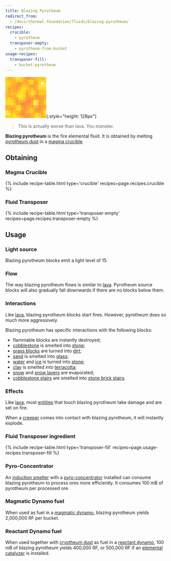 ```yaml
---
title: Blazing Pyrotheum
redirect_from:
  - /docs/thermal-foundation/fluids/blazing-pyrotheum/
recipes:
  crucible:
    - pyrotheum
  transposer-empty:
    - pyrotheum-from-bucket
usage-recipes:
  transposer-fill:
    - bucket-pyrotheum
---
```


![Blazing pyrotheum](/assets/images/thermal-foundation/blazing-pyrotheum.gif){:style="height: 128px"}

> This is actually worse than lava. You monster.


**Blazing pyrotheum** is the fire elemental fluid. It is obtained by melting
[pyrotheum
dust](/docs/thermal-foundation/items/materials/elemental/pyrotheum-dust/) in a
[magma crucible](/docs/thermal-expansion/machines/magma-crucible/).


Obtaining
---------

### Magma Crucible
{% include recipe-table.html type='crucible' recipes=page.recipes.crucible %}

### Fluid Transposer
{% include recipe-table.html type='transposer-empty' recipes=page.recipes.transposer-empty %}


Usage
-----

### Light source
Blazing pyrotheum blocks emit a light level of 15.

### Flow
The way blazing pyrotheum flows is similar to
[lava](https://minecraft.gamepedia.com/Lava). Pyrotheum source blocks will also
gradually fall downwards if there are no blocks below them.

### Interactions
Like [lava](https://minecraft.gamepedia.com/Lava), blazing pyrotheum blocks
start fires. However, pyrotheum does so much more aggressively.

Blazing pyrotheum has specific interactions with the following blocks:

* flammable blocks are instantly destroyed;
* [cobblestone](https://minecraft.gamepedia.com/Cobblestone) is smelted into
  [stone](https://minecraft.gamepedia.com/Stone);
* [grass blocks](https://minecraft.gamepedia.com/Grass_Block) are turned into
  [dirt](https://minecraft.gamepedia.com/Dirt);
* [sand](https://minecraft.gamepedia.com/Sand) is smelted into
  [glass](https://minecraft.gamepedia.com/Glass);
* [water](https://minecraft.gamepedia.com/Water) and
  [ice](https://minecraft.gamepedia.com/Ice) is turned into
  [stone](https://minecraft.gamepedia.com/Stone);
* [clay](https://minecraft.gamepedia.com/Clay_(block)) is smelted into
  [terracotta](https://minecraft.gamepedia.com/Terracotta);
* [snow](https://minecraft.gamepedia.com/Snow) and [snow
  layers](https://minecraft.gamepedia.com/Slow_(layer)) are evaporated;
* [cobblestone stairs](https://minecraft.gamepedia.com/Stairs) are smelted into
  [stone brick stairs](https://minecraft.gamepedia.com/Stairs).

### Effects
Like [lava](https://minecraft.gamepedia.com/Lava), most
[entities](https://minecraft.gamepedia.com/Entity) that touch blazing pyrotheum
take damage and are set on fire.

When a [creeper](https://minecraft.gamepedia.com/Creeper) comes into contact
with blazing pyrotheum, it will instantly explode.

### Fluid Transposer ingredient
{% include recipe-table.html type='transposer-fill' recipes=page.usage-recipes.transposer-fill %}

### Pyro-Concentrator
An [induction smelter](/docs/thermal-expansion/machines/induction-smelter/) with
a
[pyro-concentrator](/docs/thermal-expansion/augments/machine/induction-smelter/pyro-concentrator/)
installed can consume blazing pyrotheum to process ores more efficiently. It
consumes 100 mB of pyrotheum per processed ore.

### Magmatic Dynamo fuel
When used as fuel in a [magmatic
dynamo](/docs/thermal-expansion/dynamos/magmatic-dynamo/), blazing pyrotheum
yields 2,000,000 RF per bucket.

### Reactant Dynamo fuel
When used together with [cryotheum
dust](/docs/thermal-foundation/items/materials/elemental/cryotheum-dust/) as
fuel in a [reactant dynamo](/docs/thermal-expansion/dynamos/reactant-dynamo/),
100 mB of blazing pyrotheum yields 400,000 RF, or 500,000 RF if an [elemental
catalyzer](/docs/thermal-expansion/augments/dynamo/reactant/elemental-catalyzer/)
is installed.
